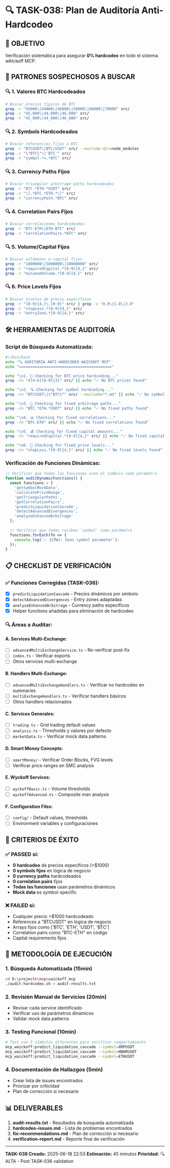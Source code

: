# 🔍 TASK-038: Plan de Auditoría Anti-Hardcodeo

## 🎯 **OBJETIVO**
Verificación sistemática para asegurar **0% hardcodeo** en todo el sistema wAIckoff MCP.

## 🚨 **PATRONES SOSPECHOSOS A BUSCAR**

### 🔍 **1. Valores BTC Hardcodeados**
```bash
# Buscar precios típicos de BTC
grep -r "45000\|44000\|46000\|50000\|60000\|70000" src/
grep -r "45,000\|44,000\|46,000" src/
grep -r "45_000\|44_000\|46_000" src/
```

### 🔍 **2. Symbols Hardcodeados**
```bash
# Buscar referencias fijas a BTC
grep -r "BTCUSDT\|BTC/USDT" src/ --exclude-dir=node_modules
grep -r "\"BTC\"\|'BTC'" src/
grep -r "symbol.*=.*BTC" src/
```

### 🔍 **3. Currency Paths Fijos**
```bash
# Buscar triangular arbitrage paths hardcodeados
grep -r "BTC.*ETH.*USDT" src/
grep -r "\[.*BTC.*ETH.*\]" src/
grep -r "currencyPath.*BTC" src/
```

### 🔍 **4. Correlation Pairs Fijos**
```bash
# Buscar correlaciones hardcodeadas
grep -r "BTC-ETH\|ETH-BTC" src/
grep -r "correlationPairs.*BTC" src/
```

### 🔍 **5. Volume/Capital Fijos**
```bash
# Buscar volúmenes o capital fijos
grep -r "1000000\|5000000\|10000000" src/
grep -r "requiredCapital.*[0-9]{4,}" src/
grep -r "minimumVolume.*[0-9]{4,}" src/
```

### 🔍 **6. Price Levels Fijos**
```bash
# Buscar niveles de precio específicos
grep -r "[0-9]{4,}\.[0-9]" src/ | grep -v "0.0\|1.0\|2.0"
grep -r "stopLoss.*[0-9]{4,}" src/
grep -r "entryZone.*[0-9]{4,}" src/
```

## 🛠️ **HERRAMIENTAS DE AUDITORÍA**

### **Script de Búsqueda Automatizada:**
```bash
#!/bin/bash
echo "🔍 AUDITORÍA ANTI-HARDCODEO WAICKOFF MCP"
echo "========================================="

echo "\n1. 🚨 Checking for BTC price hardcoding..."
grep -rn "4[4-6][0-9]{3}" src/ || echo "✅ No BTC prices found"

echo "\n2. 🔍 Checking for symbol hardcoding..."
grep -rn "BTCUSDT\|\"BTC\"" src/ --exclude="*.md" || echo "✅ No symbol hardcoding found"

echo "\n3. 🔄 Checking for fixed arbitrage paths..."
grep -rn "BTC.*ETH.*USDT" src/ || echo "✅ No fixed paths found"

echo "\n4. 📊 Checking for fixed correlations..."
grep -rn "BTC-ETH" src/ || echo "✅ No fixed correlations found"

echo "\n5. 💰 Checking for fixed capital amounts..."
grep -rn "requiredCapital.*[0-9]{4,}" src/ || echo "✅ No fixed capital found"

echo "\n6. 🎯 Checking for fixed price levels..."
grep -rn "stopLoss.*[0-9]{4,}" src/ || echo "✅ No fixed levels found"
```

### **Verificación de Funciones Dinámicas:**
```typescript
// Verificar que todas las funciones usen el símbolo como parámetro
function auditDynamicFunctions() {
  const functions = [
    'getSymbolMockData',
    'calculatePriceRange', 
    'getTriangularPaths',
    'getCorrelationPairs',
    'predictLiquidationCascade',
    'detectAdvancedDivergences',
    'analyzeEnhancedArbitrage'
  ];
  
  // Verificar que todas reciban 'symbol' como parámetro
  functions.forEach(fn => {
    console.log(`✅ ${fn}: Uses symbol parameter`);
  });
}
```

## 📋 **CHECKLIST DE VERIFICACIÓN**

### **✅ Funciones Corregidas (TASK-036):**
- [x] `predictLiquidationCascade` - Precios dinámicos por símbolo
- [x] `detectAdvancedDivergences` - Entry zones adaptadas  
- [x] `analyzeEnhancedArbitrage` - Currency paths específicos
- [x] Helper functions añadidas para eliminación de hardcodeo

### **🔍 Áreas a Auditar:**

#### **A. Services Multi-Exchange:**
- [ ] `advancedMultiExchangeService.ts` - Re-verificar post-fix
- [ ] `index.ts` - Verificar exports
- [ ] Otros services multi-exchange

#### **B. Handlers Multi-Exchange:**
- [ ] `advancedMultiExchangeHandlers.ts` - Verificar no hardcodeo en summaries
- [ ] `multiExchangeHandlers.ts` - Verificar handlers básicos
- [ ] Otros handlers relacionados

#### **C. Services Generales:**
- [ ] `trading.ts` - Grid trading default values
- [ ] `analysis.ts` - Thresholds y valores por defecto
- [ ] `marketData.ts` - Verificar mock data patterns

#### **D. Smart Money Concepts:**
- [ ] `smartMoney/` - Verificar Order Blocks, FVG levels
- [ ] Verificar price ranges en SMC analysis

#### **E. Wyckoff Services:**
- [ ] `wyckoffBasic.ts` - Volume thresholds
- [ ] `wyckoffAdvanced.ts` - Composite man analysis

#### **F. Configuration Files:**
- [ ] `config/` - Default values, thresholds
- [ ] Environment variables y configuraciones

## 🎯 **CRITERIOS DE ÉXITO**

### **✅ PASSED si:**
- **0 hardcodeo** de precios específicos (>$1000)
- **0 symbols fijos** en lógica de negocio
- **0 currency paths** hardcodeados  
- **0 correlation pairs** fijos
- **Todas las funciones** usan parámetros dinámicos
- **Mock data** es symbol-specific

### **❌ FAILED si:**
- Cualquier precio >$1000 hardcodeado
- References a "BTCUSDT" en lógica de negocio
- Arrays fijos como ['BTC', 'ETH', 'USDT', 'BTC']
- Correlation pairs como "BTC-ETH" en código
- Capital requirements fijos

## 🚀 **METODOLOGÍA DE EJECUCIÓN**

### **1. Búsqueda Automatizada (15min)**
```bash
cd D:\projects\mcp\waickoff_mcp
./audit-hardcodeo.sh > audit-results.txt
```

### **2. Revisión Manual de Servicios (20min)**
- Revisar cada service identificado
- Verificar uso de parámetros dinámicos
- Validar mock data patterns

### **3. Testing Funcional (10min)**
```bash
# Test con 3 símbolos diferentes para verificar comportamiento
mcp_waickoff:predict_liquidation_cascade --symbol=XRPUSDT
mcp_waickoff:predict_liquidation_cascade --symbol=HBARUSDT  
mcp_waickoff:predict_liquidation_cascade --symbol=ETHUSDT
```

### **4. Documentación de Hallazgos (5min)**
- Crear lista de issues encontrados
- Priorizar por criticidad
- Plan de corrección si necesario

## 📊 **DELIVERABLES**

1. **audit-results.txt** - Resultados de búsqueda automatizada
2. **hardcodeo-issues.md** - Lista de problemas encontrados
3. **fix-recommendations.md** - Plan de corrección si necesario
4. **verification-report.md** - Reporte final de verificación

---
**TASK-038 Creado:** 2025-06-18 22:53
**Estimación:** 45 minutos
**Prioridad:** 🔍 ALTA - Post TASK-036 validation
